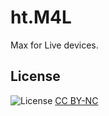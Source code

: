 # ht.M4L

Max for Live devices.

## License
![License](https://img.shields.io/badge/license-CC%20BY--SA%204.0-brightgreen.svg)
[CC BY-NC](https://i.creativecommons.org/l/by-nc/4.0/88x31.png)
